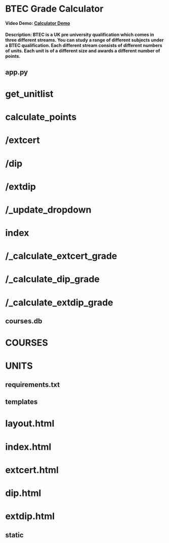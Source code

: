# BTEC Grade Calculator
#### Video Demo:  [Calculator Demo](https://youtu.be/CLbdc2nqJSE)
#### Description: BTEC is a UK pre university qualification which comes in three different streams. You can study a range of different subjects under a BTEC qualification. Each different stream consists of different numbers of units. Each unit is of a different size and awards a different number of points.


## app.py

# get_unitlist

# calculate_points

# /extcert

# /dip

# /extdip

# /_update_dropdown

# index

# /_calculate_extcert_grade

# /_calculate_dip_grade

# /_calculate_extdip_grade

## courses.db

# COURSES

# UNITS

## requirements.txt

## templates

# layout.html

# index.html

# extcert.html

# dip.html

# extdip.html

## static